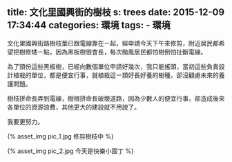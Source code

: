 title: 文化里國興街的樹枝
s: trees
date: 2015-12-09 17:34:44
categories: 環境
tags:
    - 環境
---

文化里國興街路樹枝葉已跟電線靠在ㄧ起，經申請今天下午來修剪，附近居民都希望把樹修矮ㄧ點，因為黑板樹很會長，每次颱風居民都怕樹倒怕扯斷電線。

為了頭份這些黑板樹，已經向數個單位申請好幾次，我只能搖頭，當初這些負責設計植栽的單位，都是便宜行事，就植栽這ㄧ類好長好養的樹種，卻沒顧慮未來的養護問題。

樹枝拼命長弄到電線，樹根拼命長破壞道路，因為少數人的便宜行事，卻造成後來各單位的資源浪費，其他更大的建設就不用說了。

我要更努力。

<!-- more -->

{% asset_img pic_1.jpg 修剪樹枝中 %}

{% asset_img pic_2.jpg 今天是快樂小園丁 %}
